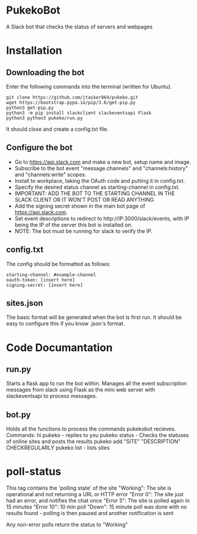 # PukekoBot
A Slack bot that checks the status of servers and webpages

# Installation
## Downloading the bot
Enter the following commands into the terminal (written for Ubuntu).
```
git clone https://github.com/jtasker864/pukeko.git
wget https://bootstrap.pypa.io/pip/3.6/get-pip.py
python3 get-pip.py
python3 -m pip install slackclient slackeventsapi Flask
python3 python3 pukeko/run.py
```
It should close and create a config.txt file.

## Configure the bot
- Go to https://api.slack.com and make a new bot, setup name and image.
- Subscribe to the bot event "message.channels" and "channels:history" and "channels:write" scopes.
- Install to workplace, taking the OAuth code and putting it in config.txt.
- Specify the desired status channel as starting-channel in config.txt.
- IMPORTANT: ADD THE BOT TO THE STARTING CHANNEL IN THE SLACK CLIENT OR IT WON'T POST OR READ ANYTHING
- Add the signing secret shown in the main bot page of https://api.slack.com.
- Set event descriptions to redirect to http://IP:3000/slack/events, with IP being the IP of the server this bot is installed on.
- NOTE: The bot must be running for slack to verify the IP.

## config.txt
The config should be formatted as follows:
```
starting-channel: #example-channel
oauth-token: [insert here]
signing-secret: [insert here]
```

## sites.json
The basic format will be generated when the bot is first run. It should be easy to configure this if you know .json's format.

# Code Documantation
## run.py
Starts a flask app to run the bot within.
Manages all the event subscription messages from slack using Flask as the mini web server with slackeventsapi to process messages.

## bot.py
Holds all the functions to process the commands pukekobot recieves.
Commands:
hi pukeko - replies to you
pukeko status - Checks the statuses of online sites and posts the results
pukeko add "SITE" "DESCRIPTION" CHECKREGULARLY
pukeko list - lists sites

# poll-status
This tag contains the 'polling state' of the site
"Working": The site is operational and not returning a URL or HTTP error
"Error 0": The site just had an error, and notifies the chat once
"Error 5": The site is polled again in 15 minutes
"Error 10": 10 min poll
"Down": 15 minute poll was done with no results found - polling is then paused and another notification is sent

Any non-error polls return the status to "Working"

